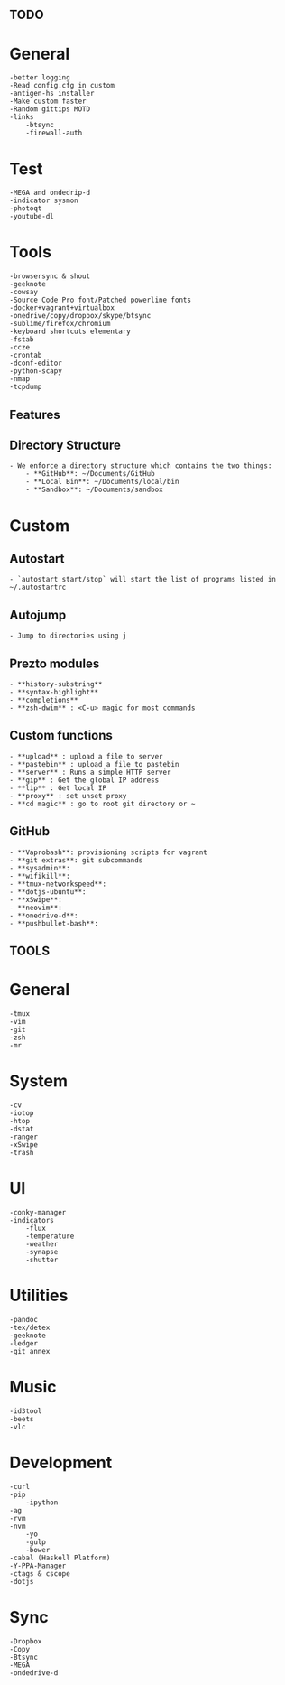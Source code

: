 TODO
-----

# General
    -better logging
    -Read config.cfg in custom
    -antigen-hs installer
    -Make custom faster
    -Random gittips MOTD
    -links
        -btsync
        -firewall-auth

# Test
    -MEGA and ondedrip-d
    -indicator sysmon
    -photoqt
    -youtube-dl

# Tools
    -browsersync & shout
    -geeknote
    -cowsay
    -Source Code Pro font/Patched powerline fonts
    -docker+vagrant+virtualbox
    -onedrive/copy/dropbox/skype/btsync
    -sublime/firefox/chromium
    -keyboard shortcuts elementary
    -fstab
    -ccze
    -crontab
    -dconf-editor
    -python-scapy
    -nmap
    -tcpdump

Features
---------

## Directory Structure
    - We enforce a directory structure which contains the two things:
        - **GitHub**: ~/Documents/GitHub
        - **Local Bin**: ~/Documents/local/bin
        - **Sandbox**: ~/Documents/sandbox

# Custom
## Autostart
    - `autostart start/stop` will start the list of programs listed in ~/.autostartrc

## Autojump
    - Jump to directories using j

## Prezto modules
    - **history-substring**
    - **syntax-highlight**
    - **completions**
    - **zsh-dwim** : <C-u> magic for most commands

## Custom functions
    - **upload** : upload a file to server
    - **pastebin** : upload a file to pastebin
    - **server** : Runs a simple HTTP server
    - **gip** : Get the global IP address
    - **lip** : Get local IP
    - **proxy** : set unset proxy
    - **cd magic** : go to root git directory or ~

## GitHub
    - **Vaprobash**: provisioning scripts for vagrant
    - **git extras**: git subcommands
    - **sysadmin**:
    - **wifikill**:
    - **tmux-networkspeed**:
    - **dotjs-ubuntu**:
    - **xSwipe**:
    - **neovim**:
    - **onedrive-d**:
    - **pushbullet-bash**:

TOOLS
-----

# General
    -tmux
    -vim
    -git
    -zsh
    -mr

# System
    -cv
    -iotop
    -htop
    -dstat
    -ranger
    -xSwipe
    -trash

# UI
    -conky-manager
    -indicators
        -flux
        -temperature
        -weather
        -synapse
        -shutter

# Utilities
    -pandoc
    -tex/detex
    -geeknote
    -ledger
    -git annex

# Music
    -id3tool
    -beets
    -vlc

# Development
    -curl
    -pip
        -ipython
    -ag
    -rvm
    -nvm
        -yo
        -gulp
        -bower
    -cabal (Haskell Platform)
    -Y-PPA-Manager
    -ctags & cscope
    -dotjs

# Sync
    -Dropbox
    -Copy
    -Btsync
    -MEGA
    -ondedrive-d
